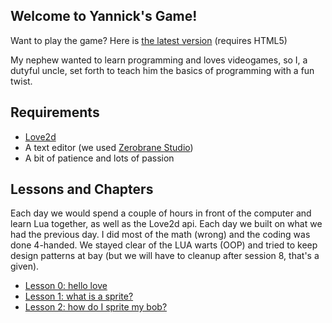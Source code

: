 ## Welcome to Yannick's Game!

Want to play the game? Here is [the latest version](https://palad1.github.io/Yannicks-s-game/docs/v1) (requires HTML5)

My nephew wanted to learn programming and loves videogames, so I, a dutyful uncle, set forth to teach him the basics of programming with a fun twist.

## Requirements
* [Love2d](https://love2d.org)
* A text editor (we used [Zerobrane Studio](https://studio.zerobrane.com))
* A bit of patience and lots of passion

## Lessons and Chapters

Each day we would spend a couple of hours in front of the computer and learn Lua together, as well as the Love2d api. Each day we built on what we had the previous day. I did most of the math (wrong) and the coding was done 4-handed. We stayed clear of the LUA warts (OOP) and tried to keep design patterns at bay (but we will have to cleanup after session 8, that's a given).

* [Lesson 0: hello love](../0-start)
* [Lesson 1: what is a sprite?](../1-start)
* [Lesson 2: how do I sprite my bob?](../1-start)
